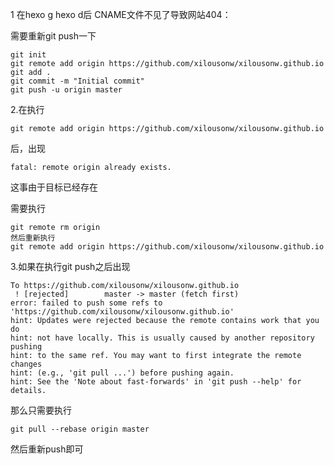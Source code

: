 1 在hexo g hexo d后 CNAME文件不见了导致网站404：

需要重新git push一下

```git
git init
git remote add origin https://github.com/xilousonw/xilousonw.github.io
git add .
git commit -m "Initial commit"
git push -u origin master
```

2.在执行

```git	
git remote add origin https://github.com/xilousonw/xilousonw.github.io
```

后，出现

```	git	
fatal: remote origin already exists.
```

这事由于目标已经存在

需要执行

```git	
git remote rm origin
然后重新执行
git remote add origin https://github.com/xilousonw/xilousonw.github.io
```



3.如果在执行git push之后出现

```errors
To https://github.com/xilousonw/xilousonw.github.io
 ! [rejected]        master -> master (fetch first)
error: failed to push some refs to 'https://github.com/xilousonw/xilousonw.github.io'
hint: Updates were rejected because the remote contains work that you do
hint: not have locally. This is usually caused by another repository pushing
hint: to the same ref. You may want to first integrate the remote changes
hint: (e.g., 'git pull ...') before pushing again.
hint: See the 'Note about fast-forwards' in 'git push --help' for details.
```

那么只需要执行

```git	
git pull --rebase origin master
```

然后重新push即可